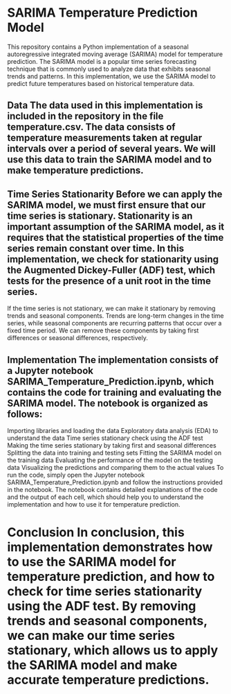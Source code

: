 # SARIMA Temperature Prediction Model

This repository contains a Python implementation of a seasonal autoregressive integrated moving average (SARIMA) model for temperature prediction. The SARIMA model is a popular time series forecasting technique that is commonly used to analyze data that exhibits seasonal trends and patterns. In this implementation, we use the SARIMA model to predict future temperatures based on historical temperature data.

## Data The data used in this implementation is included in the repository in the file temperature.csv. The data consists of temperature measurements taken at regular intervals over a period of several years. We will use this data to train the SARIMA model and to make temperature predictions.

## Time Series Stationarity Before we can apply the SARIMA model, we must first ensure that our time series is stationary. Stationarity is an important assumption of the SARIMA model, as it requires that the statistical properties of the time series remain constant over time. In this implementation, we check for stationarity using the Augmented Dickey-Fuller (ADF) test, which tests for the presence of a unit root in the time series.

If the time series is not stationary, we can make it stationary by removing trends and seasonal components. Trends are long-term changes in the time series, while seasonal components are recurring patterns that occur over a fixed time period. We can remove these components by taking first differences or seasonal differences, respectively.

## Implementation The implementation consists of a Jupyter notebook SARIMA_Temperature_Prediction.ipynb, which contains the code for training and evaluating the SARIMA model. The notebook is organized as follows:

Importing libraries and loading the data Exploratory data analysis (EDA) to understand the data Time series stationary check using the ADF test Making the time series stationary by taking first and seasonal differences Splitting the data into training and testing sets Fitting the SARIMA model on the training data Evaluating the performance of the model on the testing data Visualizing the predictions and comparing them to the actual values To run the code, simply open the Jupyter notebook SARIMA_Temperature_Prediction.ipynb and follow the instructions provided in the notebook. The notebook contains detailed explanations of the code and the output of each cell, which should help you to understand the implementation and how to use it for temperature prediction.

# Conclusion In conclusion, this implementation demonstrates how to use the SARIMA model for temperature prediction, and how to check for time series stationarity using the ADF test. By removing trends and seasonal components, we can make our time series stationary, which allows us to apply the SARIMA model and make accurate temperature predictions.

